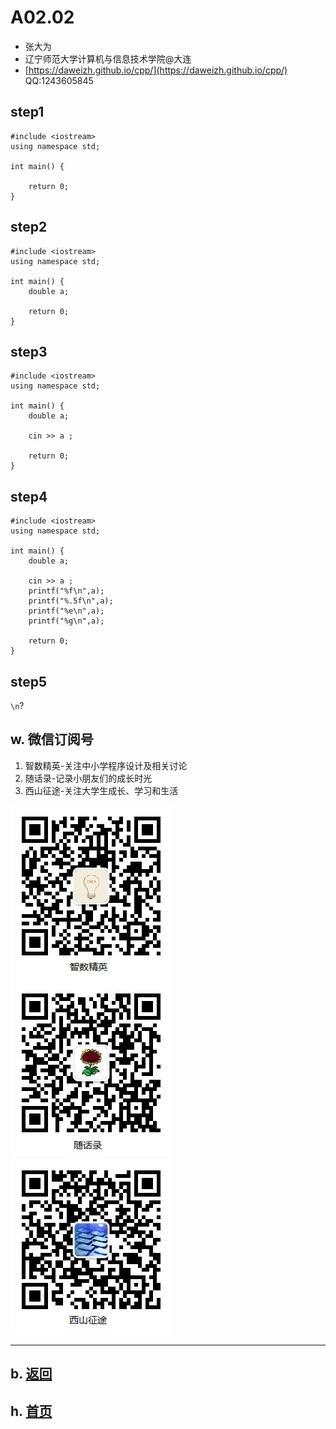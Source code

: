 # A02.02 

- 张大为
- 辽宁师范大学计算机与信息技术学院@大连
- [https://daweizh.github.io/cpp/](https://daweizh.github.io/cpp/)  QQ:1243605845

## step1

~~~
#include <iostream>
using namespace std;

int main() {

    return 0;
}
~~~

## step2

~~~
#include <iostream>
using namespace std;

int main() {
    double a;

    return 0;
}
~~~


## step3

~~~
#include <iostream>
using namespace std;

int main() {
    double a;

    cin >> a ;

    return 0;
}
~~~

## step4

~~~
#include <iostream>
using namespace std;

int main() {
    double a;

    cin >> a ;
    printf("%f\n",a);
    printf("%.5f\n",a);
    printf("%e\n",a);
    printf("%g\n",a);

    return 0;
}
~~~

## step5

`\n`?


## w. 微信订阅号


1. 智数精英-关注中小学程序设计及相关讨论
2. 随话录-记录小朋友们的成长时光
2. 西山征途-关注大学生成长、学习和生活

![欢迎关注“智数精英”订阅号](../../assets/me/img/idea8.jpg)
![欢迎关注“随话录”订阅号](../../assets/me/img/shl8.jpg)
![欢迎关注“西山征途”订阅号](../../assets/me/img/xszt8.jpg)

----------

## b. [返回](../)
    
## h. [首页](../../)

 